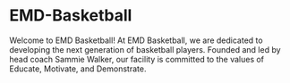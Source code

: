 # EMD-Basketball
Welcome to EMD Basketball! At EMD Basketball, we are dedicated to developing the next generation of basketball players. Founded and led by head coach Sammie Walker, our facility is committed to the values of Educate, Motivate, and Demonstrate.
